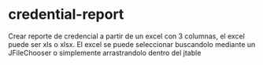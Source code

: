 # credential-report
Crear reporte de credencial a partir de un excel con 3 columnas, el excel puede ser xls o xlsx. El excel se puede seleccionar buscandolo mediante un JFileChooser o simplemente arrastrandolo dentro del jtable
